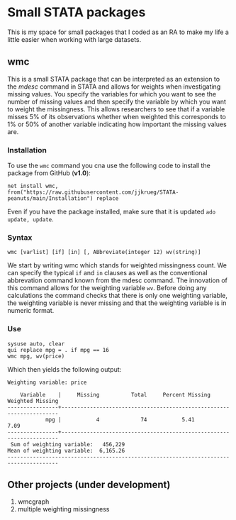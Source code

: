 # Small STATA packages
This is my space for small packages that I coded as an RA to make my life a little easier when working with large datasets. 

## wmc

This is a small STATA package that can be interpreted as an extension to the _mdesc_ command in STATA and allows for weights when investigating missing values. You specify the variables for which you want to see the number of missing values and then specify the variable by which you want to weight the missingness. This allows researchers to see that if a variable misses 5% of its observations whether when weighted this corresponds to 1% or 50% of another variable indicating how important the missing values are. 

### Installation 

To use the `wmc` command you cna use the following code to install the package from GitHub (**v1.0**):

```
net install wmc, from("https://raw.githubusercontent.com/jjkrueg/STATA-peanuts/main/Installation") replace
```

Even if you have the package installed, make sure that it is updated `ado update, update`.

### Syntax

```
wmc [varlist] [if] [in] [, ABbreviate(integer 12) wv(string)]
```

We start by writing wmc which stands for weighted missingness count. We can specify the typical `if` and `in` clauses as well as the conventional abbrevation command known from the mdesc command. The innovation of this command allows for the weighting variable `wv`. Before doing any calculations the command checks that there is only one weighting variable, the weighting variable is never missing and that the weighting variable is in numeric format. 

### Use

```
sysuse auto, clear
qui replace mpg = . if mpg == 16
wmc mpg, wv(price)
```

Which then yields the following output:

```
Weighting variable: price

    Variable    |     Missing          Total     Percent Missing      Weighted Missing
----------------+---------------------------------------------------------------------
            mpg |           4             74           5.41           7.09
----------------+---------------------------------------------------------------------
 Sum of weighting variable:   456,229
Mean of weighting variable:  6,165.26
--------------------------------------------------------------------------------------
```



## Other projects (under development)

1. wmcgraph
2. multiple weighting missingness
